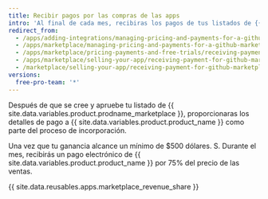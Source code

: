 ```yaml
---
title: Recibir pagos por las compras de las apps
intro: 'Al final de cada mes, recibiras los pagos de tus listados de {{ site.data.variables.product.prodname_marketplace }}.'
redirect_from:
  - /apps/adding-integrations/managing-pricing-and-payments-for-a-github-marketplace-listing/receiving-payment-for-a-github-marketplace-listing/
  - /apps/marketplace/managing-pricing-and-payments-for-a-github-marketplace-listing/receiving-payment-for-a-github-marketplace-listing/
  - /apps/marketplace/pricing-payments-and-free-trials/receiving-payment-for-a-github-marketplace-listing/
  - /apps/marketplace/selling-your-app/receiving-payment-for-github-marketplace-listings/
  - /marketplace/selling-your-app/receiving-payment-for-github-marketplace-listings
versions:
  free-pro-team: '*'
---
```




Después de que se cree y apruebe tu listado de {{ site.data.variables.product.prodname_marketplace }}, proporcionaras los detalles de pago a {{ site.data.variables.product.product_name }} como parte del proceso de incorporación.

Una vez que tu ganancia alcance un mínimo de $500 dólares. S. Durante el mes, recibirás un pago electrónico de {{ site.data.variables.product.product_name }} por 75% del precio de las ventas.

{{ site.data.reusables.apps.marketplace_revenue_share }}
